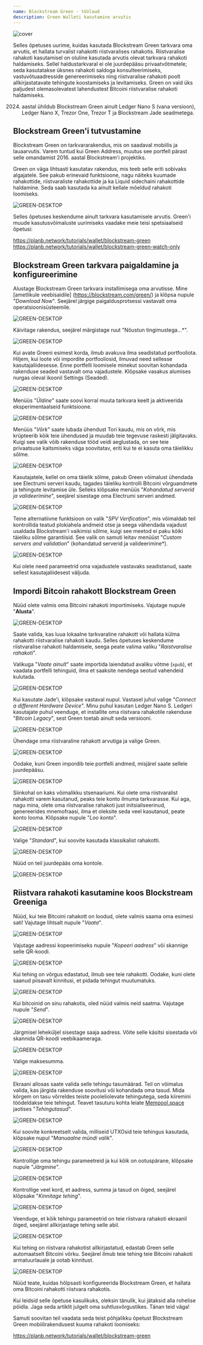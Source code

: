 ```yaml
---
name: Blockstream Green - töölaud
description: Green Walleti kasutamine arvutis
---
```

![cover](assets/cover.webp)

Selles õpetuses uurime, kuidas kasutada Blockstream Green tarkvara oma arvutis, et hallata turvalist rahakotti riistvaralises rahakotis. Riistvaralise rahakoti kasutamisel on oluline kasutada arvutis olevat tarkvara rahakoti haldamiseks. Sellel haldustarkvaral ei ole juurdepääsu privaatvõtmetele; seda kasutatakse üksnes rahakoti saldoga konsulteerimiseks, vastuvõtuaadresside genereerimiseks ning riistvaralise rahakoti poolt allkirjastatavate tehingute koostamiseks ja levitamiseks. Green on vaid üks paljudest olemasolevatest lahendustest Bitcoini riistvaralise rahakoti haldamiseks.

2024. aastal ühildub Blockstream Green ainult Ledger Nano S (vana versioon), Ledger Nano X, Trezor One, Trezor T ja Blockstream Jade seadmetega.

## Blockstream Green'i tutvustamine

Blockstream Green on tarkvararakendus, mis on saadaval mobiilis ja lauaarvutis. Varem tuntud kui Green Address, muutus see portfell pärast selle omandamist 2016. aastal Blockstream'i projektiks.

Green on väga lihtsasti kasutatav rakendus, mis teeb selle eriti sobivaks algajatele. See pakub erinevaid funktsioone, nagu näiteks kuumade rahakottide, riistvaraliste rahakottide ja ka Liquid sidechaini rahakottide haldamine. Seda saab kasutada ka ainult kellale mõeldud rahakoti loomiseks.

![GREEN-DESKTOP](assets/fr/01.webp)

Selles õpetuses keskendume ainult tarkvara kasutamisele arvutis. Green'i muude kasutusvõimaluste uurimiseks vaadake meie teisi spetsiaalseid õpetusi:

https://planb.network/tutorials/wallet/blockstream-green
https://planb.network/tutorials/wallet/blockstream-green-watch-only
## Blockstream Green tarkvara paigaldamine ja konfigureerimine

Alustage Blockstream Green tarkvara installimisega oma arvutisse. Mine [ametlikule veebisaidile] (https://blockstream.com/green/) ja klõpsa nupule "*Download Now*". Seejärel järgige paigaldusprotsessi vastavalt oma operatsioonisüsteemile.

![GREEN-DESKTOP](assets/fr/02.webp)

Käivitage rakendus, seejärel märgistage ruut "Nõustun tingimustega...*".

![GREEN-DESKTOP](assets/fr/03.webp)

Kui avate Greeni esimest korda, ilmub avakuva ilma seadistatud portfooliota. Hiljem, kui loote või impordite portfooliosid, ilmuvad need sellesse kasutajaliidesesse. Enne portfelli loomisele minekut soovitan kohandada rakenduse seaded vastavalt oma vajadustele. Klõpsake vasakus alumises nurgas oleval ikoonil Settings (Seaded).

![GREEN-DESKTOP](assets/fr/04.webp)

Menüüs "*Üldine*" saate soovi korral muuta tarkvara keelt ja aktiveerida eksperimentaalseid funktsioone.

![GREEN-DESKTOP](assets/fr/05.webp)

Menüüs "*Võrk*" saate lubada ühendust Tori kaudu, mis on võrk, mis krüpteerib kõik teie ühendused ja muudab teie tegevuse raskesti jälgitavaks. Kuigi see valik võib rakenduse tööd veidi aeglustada, on see teie privaatsuse kaitsmiseks väga soovitatav, eriti kui te ei kasuta oma täielikku sõlme.

![GREEN-DESKTOP](assets/fr/06.webp)

Kasutajatele, kellel on oma täielik sõlme, pakub Green võimalust ühendada see Electrumi serveri kaudu, tagades täieliku kontrolli Bitcoini võrguandmete ja tehingute levitamise üle. Selleks klõpsake menüüs "*Kohandatud serverid ja valideerimine*", seejärel sisestage oma Electrumi serveri andmed.

![GREEN-DESKTOP](assets/fr/07.webp)

Teine alternatiivne funktsioon on valik "*SPV Verification*", mis võimaldab teil kontrollida teatud plokiahela andmeid otse ja seega vähendada vajadust usaldada Blockstream'i vaikimisi sõlme, kuigi see meetod ei paku kõiki täieliku sõlme garantiisid. See valik on samuti leitav menüüst "*Custom servers and validation*" (kohandatud serverid ja valideerimine*).

![GREEN-DESKTOP](assets/fr/08.webp)

Kui olete need parameetrid oma vajadustele vastavaks seadistanud, saate sellest kasutajaliidesest väljuda.

## Impordi Bitcoin rahakott Blockstream Green

Nüüd olete valmis oma Bitcoini rahakoti importimiseks. Vajutage nupule "**Alusta**".

![GREEN-DESKTOP](assets/fr/09.webp)

Saate valida, kas luua lokaalne tarkvaraline rahakott või hallata külma rahakotti riistvaralise rahakoti kaudu. Selles õpetuses keskendume riistvaralise rahakoti haldamisele, seega peate valima valiku "*Raistvaralise rahakoti*".

Valikuga "*Vaate ainult*" saate importida laiendatud avaliku võtme (`xpub`), et vaadata portfelli tehinguid, ilma et saaksite nendega seotud vahendeid kulutada.

![GREEN-DESKTOP](assets/fr/10.webp)

Kui kasutate Jade'i, klõpsake vastaval nupul. Vastasel juhul valige "*Connect a different Hardware Device*". Minu puhul kasutan Ledger Nano S. Ledgeri kasutajate puhul veenduge, et installite oma riistvara rahakotile rakenduse "*Bitcoin Legacy*", sest Green toetab ainult seda versiooni.

![GREEN-DESKTOP](assets/fr/11.webp)

Ühendage oma riistvaraline rahakott arvutiga ja valige Green.

![GREEN-DESKTOP](assets/fr/12.webp)

Oodake, kuni Green impordib teie portfelli andmed, misjärel saate sellele juurdepääsu.

![GREEN-DESKTOP](assets/fr/13.webp)

Siinkohal on kaks võimalikku stsenaariumi. Kui olete oma riistvaralist rahakotti varem kasutanud, peaks teie konto ilmuma tarkvarasse. Kui aga, nagu mina, olete oma riistvaralise rahakoti just initsialiseerinud, genereerides mnemofraasi, ilma et oleksite seda veel kasutanud, peate konto looma. Klõpsake nupule "*Loo konto*".

![GREEN-DESKTOP](assets/fr/14.webp)

Valige "*Standard*", kui soovite kasutada klassikalist rahakotti.

![GREEN-DESKTOP](assets/fr/15.webp)

Nüüd on teil juurdepääs oma kontole.

![GREEN-DESKTOP](assets/fr/16.webp)

## Riistvara rahakoti kasutamine koos Blockstream Greeniga

Nüüd, kui teie Bitcoini rahakott on loodud, olete valmis saama oma esimesi sati! Vajutage lihtsalt nupule "*Vaata*".

![GREEN-DESKTOP](assets/fr/17.webp)

Vajutage aadressi kopeerimiseks nupule "*Kopeeri aadress*" või skannige selle QR-koodi.

![GREEN-DESKTOP](assets/fr/18.webp)

Kui tehing on võrgus edastatud, ilmub see teie rahakotti. Oodake, kuni olete saanud piisavalt kinnitusi, et pidada tehingut muutumatuks.

![GREEN-DESKTOP](assets/fr/19.webp)

Kui bitcoinid on sinu rahakotis, oled nüüd valmis neid saatma. Vajutage nupule "*Send*".

![GREEN-DESKTOP](assets/fr/20.webp)

Järgmisel leheküljel sisestage saaja aadress. Võite selle käsitsi sisestada või skannida QR-koodi veebikaameraga.

![GREEN-DESKTOP](assets/fr/21.webp)

Valige maksesumma.

![GREEN-DESKTOP](assets/fr/22.webp)

Ekraani allosas saate valida selle tehingu tasumäärad. Teil on võimalus valida, kas järgida rakenduse soovitusi või kohandada oma tasud. Mida kõrgem on tasu võrreldes teiste pooleliolevate tehingutega, seda kiiremini töödeldakse teie tehingut. Teavet tasuturu kohta leiate [Mempool.space](https://mempool.space/) jaotises "*Tehingutasud*".

![GREEN-DESKTOP](assets/fr/23.webp)

Kui soovite konkreetselt valida, milliseid UTXOsid teie tehingus kasutada, klõpsake nupul "*Manuaalne mündi valik*".

![GREEN-DESKTOP](assets/fr/24.webp)

Kontrollige oma tehingu parameetreid ja kui kõik on ootuspärane, klõpsake nupule "*Järgmine*".

![GREEN-DESKTOP](assets/fr/25.webp)

Kontrollige veel kord, et aadress, summa ja tasud on õiged, seejärel klõpsake "*Kinnitage tehing*".

![GREEN-DESKTOP](assets/fr/26.webp)

Veenduge, et kõik tehingu parameetrid on teie riistvara rahakoti ekraanil õiged, seejärel allkirjastage tehing selle abil.

![GREEN-DESKTOP](assets/fr/27.webp)

Kui tehing on riistvara rahakotist allkirjastatud, edastab Green selle automaatselt Bitcoini võrku. Seejärel ilmub teie tehing teie Bitcoini rahakoti armatuurlauale ja ootab kinnitust.

![GREEN-DESKTOP](assets/fr/28.webp)

Nüüd teate, kuidas hõlpsasti konfigureerida Blockstream Green, et hallata oma Bitcoini rahakotti riistvara rahakotis.

Kui leidsid selle õpetuse kasulikuks, oleksin tänulik, kui jätaksid alla rohelise pöidla. Jaga seda artiklit julgelt oma suhtlusvõrgustikes. Tänan teid väga!

Samuti soovitan teil vaadata seda teist põhjalikku õpetust Blockstream Green mobiilirakendusest kuuma rahakoti loomiseks:

https://planb.network/tutorials/wallet/blockstream-green